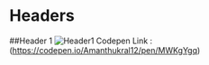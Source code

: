 # Headers

##Header 1
![Header1](https://user-images.githubusercontent.com/47064923/107378769-4bc95080-6b12-11eb-8165-ea907bd11ea8.png)
Codepen Link : (https://codepen.io/Amanthukral12/pen/MWKgYgq)
